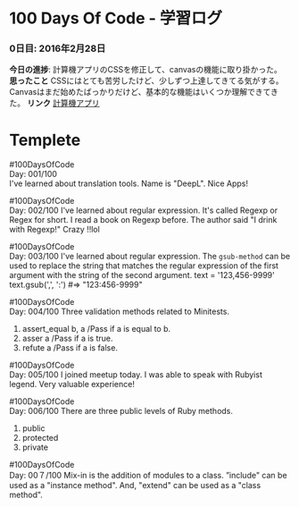 # 100 Days Of Code - 学習ログ
### 0日目: 2016年2月28日
**今日の進捗**: 計算機アプリのCSSを修正して、canvasの機能に取り掛かった。
**思ったこと** CSSにはとても苦労したけど、少しずつ上達してきてる気がする。Canvasはまだ始めたばっかりだけど、基本的な機能はいくつか理解できてきた。
**リンク** [計算機アプリ](http://www.example.com)

# Templete
#100DaysOfCode   
Day: 001/100  
I've learned about translation tools. Name is "DeepL". Nice Apps!

#100DaysOfCode   
Day: 002/100
I've learned about regular expression. It's called Regexp or Regex for short. I read a book on Regexp before. The author said "I drink with Regexp!" Crazy !!lol

#100DaysOfCode   
Day: 003/100
I've learned about regular expression. The `gsub-method` can be used to replace the string that matches the regular expression of the first argument with the string of the second argument. 
text = '123,456-9999' 
text.gsub(',', ':')  #=> "123:456-9999"

#100DaysOfCode   
Day: 004/100
Three validation methods related to Minitests.
1. assert_equal b, a /Pass if a is equal to b.
2. asser a /Pass if a is true.
3. refute a /Pass if a is false.

#100DaysOfCode   
Day: 005/100
I  joined meetup today.
I was able to speak with Rubyist legend.
Very valuable experience!

#100DaysOfCode   
Day: 006/100
There are three public levels of Ruby methods.
1. public   
2. protected 
3. private

#100DaysOfCode   
Day: 00７/100
Mix-in is the addition of modules to a class.
”include" can be used as a "instance method".
And, "extend" can be used as a "class method".

